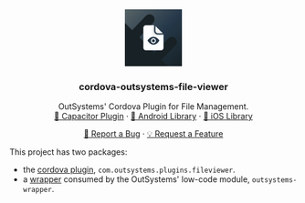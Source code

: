 <div align="center">
  <a href="https://github.com/ionic-team/cordova-outsystems-file">
    <img src="images/logo.png" alt="Logo" width="auto" height="100">
  </a>

<h3 align="center"> cordova-outsystems-file-viewer</h3>

  <p align="center">
    OutSystems' Cordova Plugin for File Management.
    <br />
    <a href="https://github.com/ionic-team/capacitor-file-viewer">🔌 Capacitor Plugin</a>
    ·
    <a href="https://github.com/ionic-team/ion-android-fileviewer">🤖 Android Library</a>
    ·
    <a href="https://github.com/ionic-team/ion-ios-fileviewer">🍏 iOS Library</a>
  </p>
  <p align="center">
    <a href="https://github.com/ionic-team/cordova-outsystems-fileviewer/issues/new?labels=bug&template=bug-report.md">🐛 Report a Bug</a>
    ·
    <a href="https://github.com/ionic-team/cordova-outsystems-fileviewer/issues/new?labels=enhancement&template=feature-request.md">   💡 Request a Feature</a>
  </p>
</div>

This project has two packages:

- the [cordova plugin](/packages/cordova-plugin/), `com.outsystems.plugins.fileviewer`.
- a [wrapper](/packages/outsystems-wrapper/) consumed by the OutSystems' low-code module, `outsystems-wrapper`.

